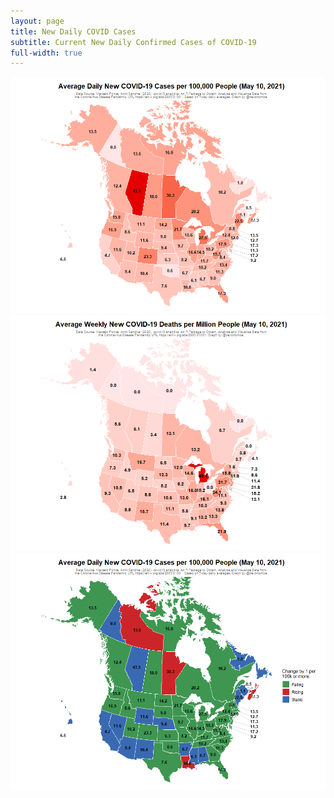 ```yaml
---
layout: page
title: New Daily COVID Cases
subtitle: Current New Daily Confirmed Cases of COVID-19
full-width: true
---
```


<span style='display:block;text-align:center'>![](Plots/COVID_map.png)![](Plots/COVID_deaths_map.png)![](Plots/COVID_map_change.png)</span>

